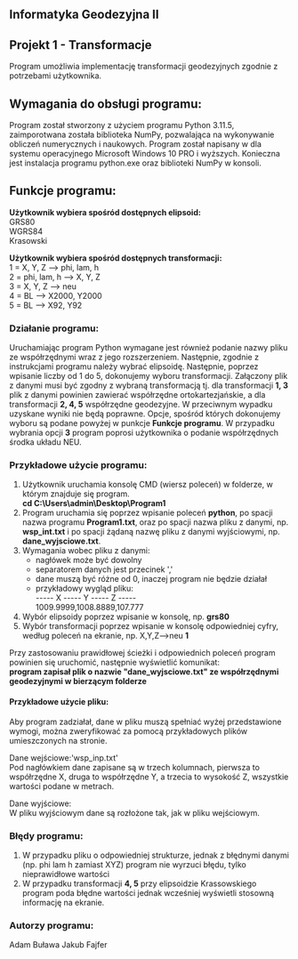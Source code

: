 ## Informatyka Geodezyjna II
## Projekt 1 - Transformacje 
Program umożliwia implementację transformacji geodezyjnych zgodnie z potrzebami użytkownika.

## Wymagania do obsługi programu:
Program został stworzony z użyciem programu Python 3.11.5, zaimporotwana została biblioteka NumPy, pozwalająca na wykonywanie obliczeń numerycznych i naukowych. Program został napisany w dla systemu operacyjnego Microsoft Windows 10 PRO i wyższych. Konieczna jest instalacja programu python.exe oraz biblioteki NumPy w konsoli.

## Funkcje programu:
**Użytkownik wybiera spośród dostępnych elipsoid:** <br>
GRS80<br>
WGRS84<br>
Krasowski <br>

**Użytkownik wybiera spośród dostępnych transformacji:** <br>
 1 = X, Y, Z --> phi, lam, h <br>
 2 = phi, lam, h --> X, Y, Z <br>
 3 = X, Y, Z --> neu <br>
 4 = BL --> X2000, Y2000 <br>
 5 = BL --> X92, Y92<br>
### Działanie programu:
Uruchamiając program Python wymagane jest również podanie nazwy pliku ze współrzędnymi wraz z jego rozszerzeniem. Następnie, zgodnie z instrukcjami programu należy wybrać elipsoidę. Następnie, poprzez wpisanie liczby od 1 do 5, dokonujemy wyboru transformacji. Załączony plik z danymi musi być zgodny z wybraną transformacją tj. dla transformacji **1, 3** plik z danymi powinien zawierać współrzędne ortokartezjańskie, a dla transformacji **2, 4, 5** współrzędne geodezyjne. W przeciwnym wypadku uzyskane wyniki nie będą poprawne. Opcje, spośród których dokonujemy wyboru są podane powyżej w punkcje **Funkcje programu**. W przypadku wybrania opcji **3** program poprosi użytkownika o podanie współrzędnych środka układu NEU.

### Przykładowe użycie programu:
1. Użytkownik uruchamia konsolę CMD (wiersz poleceń) w folderze, w którym znajduje się program.<br>
**cd C:\Users\admin\Desktop\Program1**
2. Program uruchamia się poprzez wpisanie poleceń **python**, po spacji nazwa programu **Program1.txt**, oraz po spacji nazwa pliku z danymi, np. **wsp_int.txt** i po spacji żądaną nazwę pliku z danymi wyjściowymi, np. **dane_wyjsciowe.txt**.
3. Wymagania wobec pliku z danymi:
   - nagłówek może być dowolny
   - separatorem danych jest przecinek ','
   - dane muszą być różne od 0, inaczej program nie będzie działał
   - przykładowy wygląd pliku: <br>
   ----- X ----- Y ----- Z ----- <br>
   1009.9999,1008.8889,107.777
 4. Wybór elipsoidy poprzez wpisanie w konsolę, np. **grs80**
 5. Wybór transformacji poprzez wpisanie w konsolę odpowiedniej cyfry, według poleceń na ekranie, np. X,Y,Z-->neu **1**

Przy zastosowaniu prawidłowej ścieżki i odpowiednich poleceń program powinien się uruchomić, następnie wyświetlić komunikat:<br>
**program zapisał plik o nazwie "dane_wyjsciowe.txt" ze współrzędnymi geodezyjnymi w bierzącym folderze**
#### Przykładowe użycie pliku:
Aby program zadziałał, dane w pliku muszą spełniać wyżej przedstawione wymogi, można zweryfikować za pomocą przykładowych plików umieszczonych na stronie.<br>

Dane wejściowe:'wsp_inp.txt'<br>
Pod nagłówkiem dane zapisane są w trzech kolumnach, pierwsza to współrzędne X, druga to współrzędne Y, a trzecia to wysokość Z, wszystkie wartości podane w metrach.<br>

Dane wyjściowe:<br>
W pliku wyjściowym dane są rozłożone tak, jak w pliku wejściowym.

### Błędy programu:
1. W przypadku pliku o odpowiedniej strukturze, jednak z błędnymi danymi (np. phi lam h zamiast XYZ) program nie wyrzuci błędu, tylko nieprawidłowe wartości
2. W przypadku transformacji **4, 5** przy elipsoidzie Krassowskiego program poda błędne wartości jednak wcześniej wyświetli stosowną informację na ekranie.
### Autorzy programu:
Adam Buława
Jakub Fajfer
